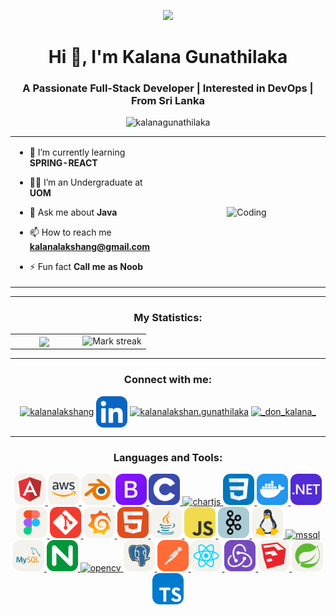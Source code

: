 <p align="center" ><img  src = "https://github.com/7oSkaaa/7oSkaaa/blob/main/Images/about_me.gif?raw=true" width = 100px></p>
<h1 align="center">Hi 👋, I'm Kalana Gunathilaka</h1>
<h3 align="center">A Passionate Full-Stack Developer | Interested in DevOps | From Sri Lanka</h3>

<p align="center"> <img src="https://komarev.com/ghpvc/?username=kalanagunathilaka&label=Profile%20views&color=0e75b6&style=flat" alt="kalanagunathilaka" /> </p>

<table align="center">
<tr border="none">
<td width="50%" align="left">
  
- 🌱 I’m currently learning **SPRING-REACT**

- 🧑‍🎓 I’m an Undergraduate at **UOM**

- 💬 Ask me about **Java**

- 📫 How to reach me **kalanalakshang@gmail.com**
  
- ⚡ Fun fact **Call me as Noob**

</td>
<td width="50%" align="center">

  <img align="center" alt="Coding" width="450" src="https://repository-images.githubusercontent.com/588181932/e36ec678-7984-4cdd-8e4c-a3932772ff8e">

  
  </td>
</tr>
</table>

---

<h3 align="center">My Statistics:</h3>
<p align="center">
<table align="center">
<tr border="none">
<td width="50%" align="center">
  
  <img  align="center"  src="https://github-readme-stats.vercel.app/api?username=kalanagunathilaka&theme=dark&show_icons=true&count_private=true" />
  
</td>
<td width="50%" align="center">
  <img  title="🔥 Get streak stats for your profile at git.io/streak-stats" alt="Mark streak" src="https://github-readme-streak-stats.herokuapp.com/?user=kalanagunathilaka&theme=dark&hide_border=false" /> 
<!--   <img  align="center"  src="https://github-readme-stats.anuraghazra1.vercel.app/api/top-langs/?username=kalanagunathilaka&theme=dark&hide_border=false&no-bg=true&no-frame=true&langs_count=10"/> -->
  </td>
</tr>
</table>

---

<h3 align="center">Connect with me:</h3>
<p align="center">
<a href="https://twitter.com/kalanalakshang" target="blank"><img align="center" src="https://raw.githubusercontent.com/rahuldkjain/github-profile-readme-generator/master/src/images/icons/Social/twitter.svg" alt="kalanalakshang" height="50" width="50" /></a>
<a href="https://linkedin.com/in/kalana-lakshan-gunathilaka" target="blank"><img align="center" src="https://github.com/tandpfun/skill-icons/blob/main/icons/LinkedIn.svg" alt="kalana-lakshan-gunathilaka" height="50" width="50" /></a>
<a href="https://fb.com/kalanalakshan.gunathilaka" target="blank"><img align="center" src="https://raw.githubusercontent.com/rahuldkjain/github-profile-readme-generator/master/src/images/icons/Social/facebook.svg" alt="kalanalakshan.gunathilaka" height="50" width="50" /></a>
<a href="https://instagram.com/_don_kalana_" target="blank"><img align="center" src="https://raw.githubusercontent.com/rahuldkjain/github-profile-readme-generator/master/src/images/icons/Social/instagram.svg" alt="_don_kalana_" height="50" width="50" /></a>
</p>

---

<h3 align="center">Languages and Tools:</h3>
<p align="center">
  <a href="https://angular.io" target="_blank" rel="noreferrer">
    <img src="https://github.com/tandpfun/skill-icons/blob/main/icons/Angular-Light.svg" alt="angular" width="50" height="50" />
  </a>
  <a href="https://aws.amazon.com" target="_blank" rel="noreferrer">
    <img src="https://github.com/tandpfun/skill-icons/blob/main/icons/AWS-Light.svg" alt="aws" width="50" height="50" />
  </a>
  <a href="https://www.blender.org/" target="_blank" rel="noreferrer">
    <img src="https://github.com/tandpfun/skill-icons/blob/main/icons/Blender-Light.svg" alt="blender" width="50" height="50" />
  </a>
  <a href="https://getbootstrap.com" target="_blank" rel="noreferrer">
    <img src="https://github.com/tandpfun/skill-icons/blob/main/icons/Bootstrap.svg" alt="bootstrap" width="50" height="50" />
  </a>
  <a href="https://www.cprogramming.com/" target="_blank" rel="noreferrer">
    <img src="https://github.com/tandpfun/skill-icons/blob/main/icons/C.svg" alt="c" width="50" height="50" />
  </a>
  <a href="https://www.chartjs.org" target="_blank" rel="noreferrer">
    <img src="https://www.chartjs.org/media/logo-title.svg" alt="chartjs" width="50" height="50" />
  </a>
  <a href="https://www.w3schools.com/css/" target="_blank" rel="noreferrer">
    <img src="https://github.com/tandpfun/skill-icons/blob/main/icons/CSS.svg" alt="css3" width="50" height="50" />
  </a>
  <a href="https://www.docker.com/" target="_blank" rel="noreferrer">
    <img src="https://github.com/tandpfun/skill-icons/blob/main/icons/Docker.svg" alt="docker" width="50" height="50" />
  </a>
  <a href="https://dotnet.microsoft.com/" target="_blank" rel="noreferrer">
    <img src="https://github.com/tandpfun/skill-icons/blob/main/icons/DotNet.svg" alt="dotnet" width="50" height="50" />
  </a>
  <a href="https://www.figma.com/" target="_blank" rel="noreferrer">
    <img src="https://github.com/tandpfun/skill-icons/blob/main/icons/Figma-Light.svg" alt="figma" width="50" height="50" />
  </a>
  <a href="https://git-scm.com/" target="_blank" rel="noreferrer">
    <img src="https://github.com/tandpfun/skill-icons/blob/main/icons/Git.svg" alt="git" width="50" height="50" />
  </a>
  <a href="https://grafana.com" target="_blank" rel="noreferrer">
    <img src="https://github.com/tandpfun/skill-icons/blob/main/icons/Grafana-Light.svg" alt="grafana" width="50" height="50" />
  </a>
  <a href="https://www.w3.org/html/" target="_blank" rel="noreferrer">
    <img src="https://github.com/tandpfun/skill-icons/blob/main/icons/HTML.svg" alt="html5" width="50" height="50" />
  </a>
  <a href="https://www.java.com" target="_blank" rel="noreferrer">
    <img src="https://github.com/tandpfun/skill-icons/blob/main/icons/Java-Light.svg" alt="java" width="50" height="50" />
  </a>
  <a href="https://developer.mozilla.org/en-US/docs/Web/JavaScript" target="_blank" rel="noreferrer">
    <img src="https://github.com/tandpfun/skill-icons/blob/main/icons/JavaScript.svg" alt="javascript" width="50" height="50" />
  </a>
  <a href="https://kafka.apache.org/" target="_blank" rel="noreferrer">
    <img src="https://github.com/tandpfun/skill-icons/blob/main/icons/Kafka.svg" alt="kafka" width="50" height="50" />
  </a>
  <a href="https://www.linux.org/" target="_blank" rel="noreferrer">
    <img src="https://github.com/tandpfun/skill-icons/blob/main/icons/Linux-Light.svg" alt="linux" width="50" height="50" />
  </a>
  <a href="https://www.microsoft.com/en-us/sql-server" target="_blank" rel="noreferrer">
    <img src="https://www.svgrepo.com/show/303229/microsoft-sql-server-logo.svg" alt="mssql" width="50" height="50" />
  </a>
  <a href="https://www.mysql.com/" target="_blank" rel="noreferrer">
    <img src="https://github.com/tandpfun/skill-icons/blob/main/icons/MySQL-Light.svg" alt="mysql" width="50" height="50" />
  </a>
  <a href="https://www.nginx.com" target="_blank" rel="noreferrer">
    <img src="https://github.com/tandpfun/skill-icons/blob/main/icons/Nginx.svg" alt="nginx" width="50" height="50" />
  </a>
  <a href="https://opencv.org/" target="_blank" rel="noreferrer">
    <img src="https://github.com/tandpfun/skill-icons/blob/main/icons/OpenCV-Light.svg" alt="opencv" width="50" height="50" />
  </a>
  <a href="https://www.postgresql.org" target="_blank" rel="noreferrer">
    <img src="https://github.com/tandpfun/skill-icons/blob/main/icons/PostgreSQL-Light.svg" alt="postgresql" width="50" height="50" />
  </a>
  <a href="https://postman.com" target="_blank" rel="noreferrer">
    <img src="https://github.com/tandpfun/skill-icons/blob/main/icons/Postman.svg" alt="postman" width="50" height="50" />
  </a>
  <a href="https://reactjs.org/" target="_blank" rel="noreferrer">
    <img src="https://github.com/tandpfun/skill-icons/blob/main/icons/React-Light.svg" alt="react" width="50" height="50" />
  </a>
  <a href="https://redux.js.org" target="_blank" rel="noreferrer">
    <img src="https://github.com/tandpfun/skill-icons/blob/main/icons/Redux.svg" alt="redux" width="50" height="50" />
  </a>
  <a href="https://www.sketch.com/" target="_blank" rel="noreferrer">
    <img src="https://github.com/tandpfun/skill-icons/blob/main/icons/Sketchup-Light.svg" alt="sketch" width="50" height="50" />
  </a>
  <a href="https://spring.io/" target="_blank" rel="noreferrer">
    <img src="https://github.com/tandpfun/skill-icons/blob/main/icons/Spring-Light.svg" alt="spring" width="50" height="50" />
  </a>
  <a href="https://www.typescriptlang.org/" target="_blank" rel="noreferrer">
    <img src="https://github.com/tandpfun/skill-icons/blob/main/icons/TypeScript.svg" alt="typescript" width="50" height="50" />
  </a>
</p>
